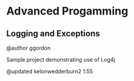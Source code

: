 # Advanced Progamming
## Logging and Exceptions

@author ggordon

Sample project demonstrating use of Log4j


@updated kelonwedderburn2 1:55